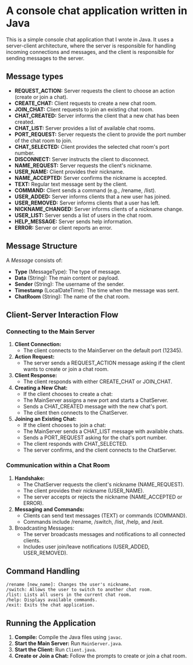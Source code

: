 # A console chat application written in Java

This is a simple console chat application that I wrote in Java. It uses a server-client architecture, where the server is responsible for handling incoming connections and messages, and the client is responsible for sending messages to the server.

## Message types
- **REQUEST_ACTION:** Server requests the client to choose an action (create or join a chat).
- **CREATE_CHAT:** Client requests to create a new chat room.
- **JOIN_CHAT:** Client requests to join an existing chat room.
- **CHAT_CREATED:** Server informs the client that a new chat has been created.
- **CHAT_LIST:** Server provides a list of available chat rooms.
- **PORT_REQUEST:** Server requests the client to provide the port number of the chat room to join.
- **CHAT_SELECTED:** Client provides the selected chat room's port number.
- **DISCONNECT:** Server instructs the client to disconnect.
- **NAME_REQUEST:** Server requests the client's nickname.
- **USER_NAME:** Client provides their nickname.
- **NAME_ACCEPTED:** Server confirms the nickname is accepted.
- **TEXT:** Regular text message sent by the client.
- **COMMAND:** Client sends a command (e.g., /rename, /list).
- **USER_ADDED:** Server informs clients that a new user has joined.
- **USER_REMOVED:** Server informs clients that a user has left.
- **NICKNAME_CHANGED:** Server informs clients of a nickname change.
- **USER_LIST:** Server sends a list of users in the chat room.
- **HELP_MESSAGE:** Server sends help information.
- **ERROR:** Server or client reports an error.

## Message Structure
A *Message* consists of:
- **Type** (MessageType): The type of message.
- **Data** (String): The main content or payload.
- **Sender** (String): The username of the sender.
- **Timestamp** (LocalDateTime): The time when the message was sent.
- **ChatRoom** (String): The name of the chat room.

## Client-Server Interaction Flow
### Connecting to the Main Server
1. **Client Connection:** 
    - The client connects to the MainServer on the default port (12345).
2. **Action Request:**
   - The server sends a REQUEST_ACTION message asking if the client wants to create or join a chat room.
3. **Client Response:** 
   - The client responds with either CREATE_CHAT or JOIN_CHAT.
4. **Creating a New Chat:**
   - If the client chooses to create a chat:
   - The MainServer assigns a new port and starts a ChatServer.
   - Sends a CHAT_CREATED message with the new chat's port.
   - The client then connects to the ChatServer.
5. **Joining an Existing Chat:**
   - If the client chooses to join a chat:
   - The MainServer sends a CHAT_LIST message with available chats.
   - Sends a PORT_REQUEST asking for the chat's port number.
   - The client responds with CHAT_SELECTED.
   - The server confirms, and the client connects to the ChatServer.
### Communication within a Chat Room
1. **Handshake:**
   - The ChatServer requests the client's nickname (NAME_REQUEST).
   - The client provides their nickname (USER_NAME).
   - The server accepts or rejects the nickname (NAME_ACCEPTED or ERROR).
2. **Messaging and Commands:**
   - Clients can send text messages (TEXT) or commands (COMMAND).
   - Commands include /rename, /switch, /list, /help, and /exit.
3. Broadcasting Messages:
    - The server broadcasts messages and notifications to all connected clients.
    - Includes user join/leave notifications (USER_ADDED, USER_REMOVED).

## Command Handling
    /rename [new_name]: Changes the user's nickname.
    /switch: Allows the user to switch to another chat room.
    /list: Lists all users in the current chat room.
    /help: Displays available commands.
    /exit: Exits the chat application.

## Running the Application
1. **Compile:** Compile the Java files using `javac`.
2. **Start the Main Server:** Run `MainServer.java`.
3. **Start the Client:** Run `Client.java`.
4. **Create or Join a Chat:** Follow the prompts to create or join a chat room.